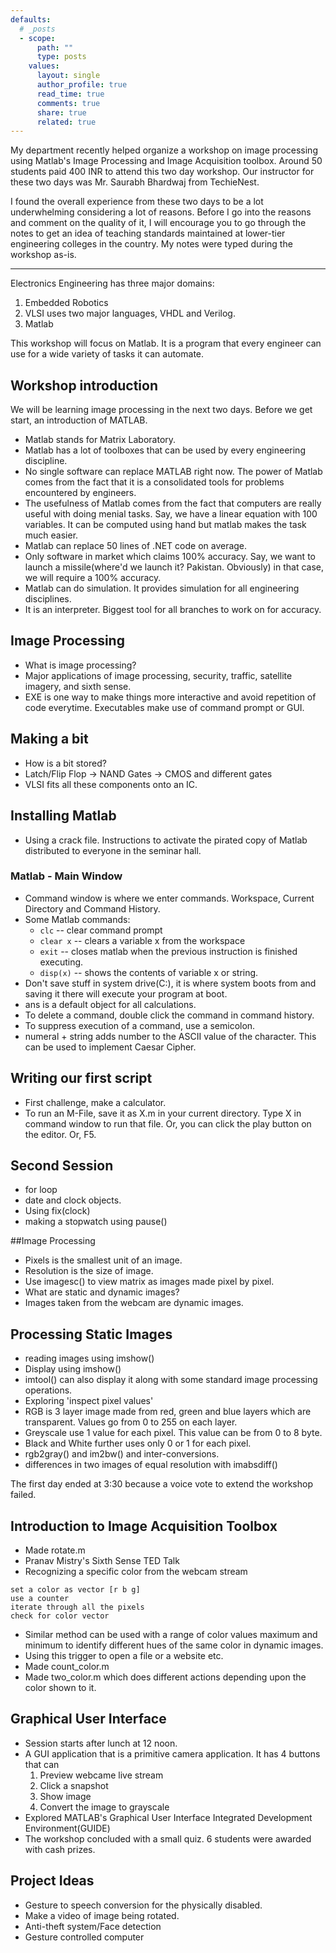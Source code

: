 ```yaml
---
defaults:
  # _posts
  - scope:
      path: ""
      type: posts
    values:
      layout: single
      author_profile: true
      read_time: true
      comments: true
      share: true
      related: true
---
```


My department recently helped organize a workshop on image processing using Matlab's Image Processing and Image Acquisition toolbox. Around 50 students paid 400 INR to attend this two day workshop. Our instructor for these two days was Mr. Saurabh Bhardwaj from TechieNest.

I found the overall experience from these two days to be a lot underwhelming considering a lot of reasons. Before I go into the reasons and comment on the quality of it, I will encourage you to go through the notes to get an idea of teaching standards maintained at lower-tier engineering colleges in the country. My notes were typed during the workshop as-is.

---

Electronics Engineering has three major domains:

1. Embedded Robotics
2. VLSI uses two major languages, VHDL and Verilog.
3. Matlab

This workshop will focus on Matlab. It is a program that every engineer can use for a wide variety of tasks it can automate.

## Workshop introduction
We will be learning image processing in the next two days. Before we get start, an introduction of MATLAB.

* Matlab stands for Matrix Laboratory.
* Matlab has a lot of toolboxes that can be used by every engineering discipline.
* No single software can replace MATLAB right now. The power of Matlab comes from the fact that it is a consolidated tools for problems encountered by engineers.
* The usefulness of Matlab comes from the fact that computers are really useful with doing menial tasks. Say, we have a linear equation with 100 variables. It can be computed using hand but matlab makes the task much easier.
* Matlab can replace 50 lines of .NET code on average.
* Only software in market which claims 100% accuracy. Say, we want to launch a missile(where'd we launch it? Pakistan. Obviously) in that case, we will require a 100% accuracy.
* Matlab can do simulation. It provides simulation for all engineering disciplines.
* It is an interpreter. Biggest tool for all branches to work on for accuracy.

## Image Processing
* What is image processing?
* Major applications of image processing, security, traffic, satellite imagery, and sixth sense.
* EXE is one way to make things more interactive and avoid repetition of code everytime. Executables make use of command prompt or GUI.

## Making a bit
* How is a bit stored?
* Latch/Flip Flop -> NAND Gates -> CMOS and different gates
* VLSI fits all these components onto an IC.

## Installing Matlab
* Using a crack file. Instructions to activate the pirated copy of Matlab distributed to everyone in the seminar hall.

### Matlab - Main Window
* Command window is where we enter commands. Workspace, Current Directory and Command History.
* Some Matlab commands:
  * `clc` -- clear command prompt
  * `clear x` -- clears a variable x from the workspace
  * `exit` -- closes matlab when the previous instruction is finished executing.
  * `disp(x)` -- shows the contents of variable x or string.
* Don't save stuff in system drive(C:), it is where system boots from and saving it there will execute your program at boot.
* ans is a default object for all calculations.
* To delete a command, double click the command in command history.
* To suppress execution of a command, use a semicolon.
* numeral + string adds number to the ASCII value of the character. This can be used to implement Caesar Cipher.

## Writing our first script
* First challenge, make a calculator.
* To run an M-File, save it as X.m in your current directory. Type X in command window to run that file. Or, you can click the play button on the editor. Or, F5.

## Second Session
* for loop
* date and clock objects.
* Using fix(clock)
* making a stopwatch using pause()

##Image Processing
* Pixels is the smallest unit of an image.
* Resolution is the size of image.
* Use imagesc() to view matrix as images made pixel by pixel.
* What are static and dynamic images?
* Images taken from the webcam are dynamic images.

## Processing Static Images
* reading images using imshow()
* Display using imshow()
* imtool() can also display it along with some standard image processing operations.
* Exploring 'inspect pixel values'
* RGB is 3 layer image made from red, green and blue layers which are transparent. Values go from 0 to 255 on each layer.
* Greyscale use 1 value for each pixel. This value can be from 0 to 8 byte.
* Black and White further uses only 0 or 1 for each pixel.
* rgb2gray() and im2bw() and inter-conversions.
* differences in two images of equal resolution with imabsdiff()

The first day ended at 3:30 because a voice vote to extend the workshop failed.

## Introduction to Image Acquisition Toolbox
* Made rotate.m
* Pranav Mistry's Sixth Sense TED Talk
* Recognizing a specific color from the webcam stream

~~~
set a color as vector [r b g]
use a counter
iterate through all the pixels
check for color vector
~~~

* Similar method can be used with a range of color values maximum and minimum to identify different hues of the same color in dynamic images.
* Using this trigger to open a file or a website etc.
* Made count_color.m
* Made two_color.m which does different actions depending upon the color shown to it.

## Graphical User Interface
* Session starts after lunch at 12 noon.
* A GUI application that is a primitive camera application. It has 4 buttons that can
	1. Preview webcame live stream
	2. Click a snapshot
	3. Show image
	4. Convert the image to grayscale
* Explored MATLAB's Graphical User Interface Integrated Development Environment(GUIDE)
* The workshop concluded with a small quiz. 6 students were awarded with cash prizes.

## Project Ideas
* Gesture to speech conversion for the physically disabled.
* Make a video of image being rotated.
* Anti-theft system/Face detection
* Gesture controlled computer